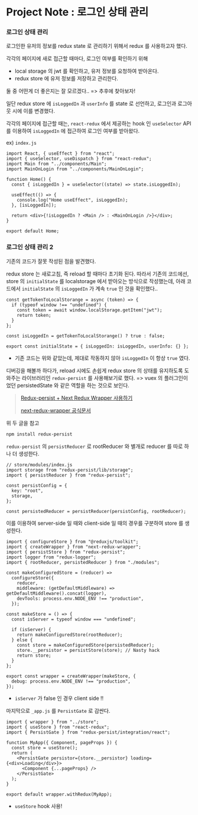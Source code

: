 # Project Note : 로그인 상태 관리 

### 로그인 상태 관리 

로그인한 유저의 정보를 redux state 로 관리하기 위해서 redux 를 사용하고자 했다. 

각각의 페이지에 새로 접근할 때마다, 로그인 여부를 확인하기 위해 

- local storage 의 jwt 를 확인하고, 유저 정보를 요청하여 받아온다. 
- redux store 에 유저 정보를 저장하고 관리한다. 

둘 중 어떤게 더 좋은지는 잘 모르겠다.. => 추후에 찾아보자!



일단 redux store 에 `isLoggedIn` 과 `userInfo` 를  state 로 선언하고, 로그인과 로그아웃 시에 이를 변경했다. 

각각의 페이지에 접근할 때는, `react-redux` 에서 제공하는 hook 인 `useSelector` API 를 이용하여 `isLoggedIn` 에 접근하여 로그인 여부를 받아왔다.   

ex) `index.js`

```react
import React, { useEffect } from "react";
import { useSelector, useDispatch } from "react-redux";
import Main from "../components/Main";
import MainOnLogin from "../components/MainOnLogin";

function Home() {
  const { isLoggedIn } = useSelector((state) => state.isLoggedIn);

  useEffect(() => {
    console.log("Home useEffect", isLoggedIn);
  }, [isLoggedIn]);

  return <div>{!isLoggedIn ? <Main /> : <MainOnLogin />}</div>;
}

export default Home;
```

### 로그인 상태 관리 2

기존의 코드가 잘못 작성된 점을 발견했다. 

redux store 는 새로고침, 즉 reload 할 때마다 초기화 된다. 따라서 기존의 코드에선, store 의 `initialState` 를 localstorage 에서 받아오는 방식으로 작성했는데, 아래 코드에서 `initialState` 의 `isLoggedIn` 가 계속 `true` 인 것을 확인했다.. 

```react
const getTokenToLocalStorange = async (token) => {
  if (typeof window !== "undefined") {
    const token = await window.localStorage.getItem("jwt");
    return token;
  }
};

const isLoggedIn = getTokenToLocalStorange() ? true : false;

export const initialState = { isLoggedIn: isLoggedIn, userInfo: {} };
```

- 기존 코드는 위와 같았는데, 제대로 작동하지 않아 `isLoggedIn` 이 항상 `true` 였다. 

디버깅을 해볼까 하다가, reload 시에도 손쉽게 redux store 의 상태를 유지하도록 도와주는 라이브러리인 `redux-persist` 를 사용해보기로 했다. => vuex 의 플러그인이었던 persistedState 와 같은 역할을 하는 것으로 보인다. 

>[Redux-persist + Next Redux Wrapper 사용하기](https://velog.io/@nahsooyeon/Redux-persist-Next-Redux-Wrapper-%EC%82%AC%EC%9A%A9%ED%95%98%EA%B8%B0)
>
>[next-redux-wrapper 공식문서](https://github.com/kirill-konshin/next-redux-wrapper#usage-with-redux-persist)

위 두 글을 참고 

```bash
npm install redux-persist
```

`redux-persist` 의 `persistReducer` 로 rootReducer 와 별개로 reducer 를 따로 하나 더 생성한다. 

```react
// store/modules/index.js
import storage from "redux-persist/lib/storage";
import { persistReducer } from "redux-persist";

const persistConfig = {
  key: "root",
  storage,
};

const persistedReducer = persistReducer(persistConfig, rootReducer);
```

이를 이용하여 server-side 일 때와 client-side 일 때의 경우를 구분하여 store 를 생성한다. 

```react
import { configureStore } from "@reduxjs/toolkit";
import { createWrapper } from "next-redux-wrapper";
import { persistStore } from "redux-persist";
import logger from "redux-logger";
import { rootReducer, persistedReducer } from "./modules";

const makeConfiguredStore = (reducer) =>
  configureStore({
    reducer,
    middleware: (getDefaultMiddleware) => getDefaultMiddleware().concat(logger),
    devTools: process.env.NODE_ENV !== "production",
  });

const makeStore = () => {
  const isServer = typeof window === "undefined";

  if (isServer) {
    return makeConfiguredStore(rootReducer);
  } else {
    const store = makeConfiguredStore(persistedReducer);
    store.__persistor = persistStore(store); // Nasty hack
    return store;
  }
};

export const wrapper = createWrapper(makeStore, {
  debug: process.env.NODE_ENV !== "production",
});
```

- `isServer` 가 false 인 경우 client side !! 

마지막으로 `_app.js` 를 `PersistGate` 로 감싼다. 

```react
import { wrapper } from "../store";
import { useStore } from "react-redux";
import { PersistGate } from "redux-persist/integration/react";

function MyApp({ Component, pageProps }) {
  const store = useStore();
  return (
    <PersistGate persistor={store.__persistor} loading={<div>Loading</div>}>
      <Component {...pageProps} />
    </PersistGate>
  );
}

export default wrapper.withRedux(MyApp);
```

- `useStore` hook 사용! 

  
